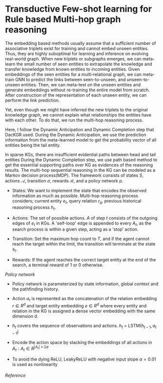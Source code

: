 # Transductive Few-shot learning for Rule based Multi-hop graph reasoning

The embedding based methods usually assume that a sufficient number of associative triplets exist for training and cannot embed unseen entities. Thus, they are highly suboptimal for learning and inference on evolving real-world graph. When new triplets or subgraphs emerges, we can meta-learn the small number of seen entities to extrapolate the knowledge and transfer knowledge from known entities to incoming entities. Given embeddings of the seen entities for a multi-relational graph, we can meta-train GNN to predict the links between seen-to-unseen, and unseen-to-unseen entities. Then, we can meta-test on the unseen entities and generate embeddings without re-training the entire model from scratch. After construction of the representation of each unseen entity, we can perform the link prediction.

Yet, even though we might have inferred the new triplets to the original knowledge graph, we cannot explain what relationships the entities have with each other. To do that, we run the multi-hop reasoning process.

Here, I follow the Dynamic Anticipation and Dynamic Completion step that DacKGR used. During the Dynamic Anticipation, we use the prediction information from the meta-learned model to get the probability vector of all entities being the tail entity. 

In sparse KGs, there are insufficient evidential paths between head and tail entities During the Dynamic Completion step, we use path based method to get the essential supporting paths over KG as evidences of the reasoning results. The multi-hop sequential reasoning in the KG can be modeled as a Markov decision process(MDP). The framework consists of states $S$, actions $\mathcal A$, transition $\sigma$, rewards $\mathcal R$, and a policy network p.

- States: We want to implement the state that encodes the observed information as much as possible. Multi-hop reasoning process considers; current entity $e_t$, query relation $r_q$, previous historical reasoning process $h_t$.

- Actions: The set of possible actions. $A$ of step $t$ consists of the outgoing edges of $e_t$ in KGs. A 'self-loop' edge is appended to every $A_t$, as the search process is within a given step, acting as a 'stop' action.

- Transition: Set the maximum hop count to $T$, and if the agent cannot reach the target within the limit, the transition will terminate at the state $s_t$.

- Rewards: If the agent reaches the correct target entity at the end of the search, a terminal reward of 1 or 0 otherwise.

*Policy network*
- Policy network is parameterized by state information, global context and the pathfinding history. 

- Action $a_t$ is represented as the concatenation of the relation embedding $r \in {R^d}$  and target entity embedding $e \in {R^d}$ where every entity and relation in the KG is assigned a dense vector embedding with the same dimension d. 

- $h_t$ covers the sequence of observations and actions. $h_t$ = LSTM($h_{t-1}, a_{t-1}$)

- Encode the action space by stacking the embeddings of all actions in $A_t: A_t \in {R^{|A_t|\times2d}}$

- To avoid the dying ReLU, LeakyReLU with negative input slope $\alpha = 0.01$ is used as nonlinearity



###### Reference







